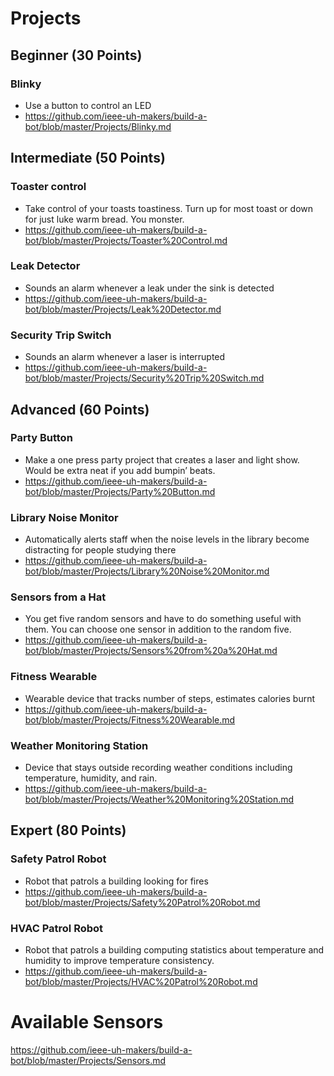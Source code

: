 # Projects

## Beginner (30 Points)

### Blinky
- Use a button to control an LED
- https://github.com/ieee-uh-makers/build-a-bot/blob/master/Projects/Blinky.md

## Intermediate (50 Points)

### Toaster control
- Take control of your toasts toastiness. Turn up for most toast or down for just luke warm bread. You monster.
- https://github.com/ieee-uh-makers/build-a-bot/blob/master/Projects/Toaster%20Control.md

### Leak Detector
- Sounds an alarm whenever a leak under the sink is detected
- https://github.com/ieee-uh-makers/build-a-bot/blob/master/Projects/Leak%20Detector.md

### Security Trip Switch
- Sounds an alarm whenever a laser is interrupted
- https://github.com/ieee-uh-makers/build-a-bot/blob/master/Projects/Security%20Trip%20Switch.md

## Advanced (60 Points)

### Party Button
- Make a one press party project  that creates a laser and light show. Would be extra neat if you add bumpin’ beats.
- https://github.com/ieee-uh-makers/build-a-bot/blob/master/Projects/Party%20Button.md

### Library Noise Monitor
- Automatically alerts staff when the noise levels in the library become distracting for people studying there
- https://github.com/ieee-uh-makers/build-a-bot/blob/master/Projects/Library%20Noise%20Monitor.md

### Sensors from a Hat
- You get five random sensors and have to do something useful with them. You can choose one sensor in addition to the random five.
- https://github.com/ieee-uh-makers/build-a-bot/blob/master/Projects/Sensors%20from%20a%20Hat.md

### Fitness Wearable
- Wearable device that tracks number of steps, estimates calories burnt
- https://github.com/ieee-uh-makers/build-a-bot/blob/master/Projects/Fitness%20Wearable.md

### Weather Monitoring Station
- Device that stays outside recording weather conditions including temperature, humidity, and rain.
- https://github.com/ieee-uh-makers/build-a-bot/blob/master/Projects/Weather%20Monitoring%20Station.md

## Expert (80 Points)
### Safety Patrol Robot
- Robot that patrols a building looking for fires
- https://github.com/ieee-uh-makers/build-a-bot/blob/master/Projects/Safety%20Patrol%20Robot.md

### HVAC Patrol Robot
- Robot that patrols a building computing statistics about temperature and humidity to improve temperature consistency.
- https://github.com/ieee-uh-makers/build-a-bot/blob/master/Projects/HVAC%20Patrol%20Robot.md

# Available Sensors
https://github.com/ieee-uh-makers/build-a-bot/blob/master/Projects/Sensors.md

